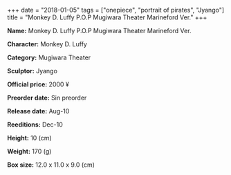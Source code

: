 +++
date = "2018-01-05"
tags = ["onepiece", "portrait of pirates", "Jyango"]
title = "Monkey D. Luffy P.O.P Mugiwara Theater Marineford Ver."
+++

**Name:** Monkey D. Luffy P.O.P Mugiwara Theater Marineford Ver.

**Character:** Monkey D. Luffy

**Category:** Mugiwara Theater 

**Sculptor:** Jyango

**Official price:** 2000 ¥

**Preorder date:** Sin preorder

**Release date:** Aug-10

**Reeditions:** Dec-10

**Height:** 10 (cm)

**Weight:** 170 (g)

**Box size:** 12.0 x 11.0 x 9.0 (cm)




